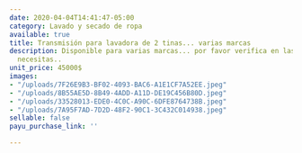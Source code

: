 ```yaml
---
date: 2020-04-04T14:41:47-05:00
category: Lavado y secado de ropa
available: true
title: Transmisión para lavadora de 2 tinas... varias marcas
description: Disponible para varias marcas... por favor verifica en las imágenes cuál
  necesitas..
unit_price: 45000$
images:
- "/uploads/7F26E9B3-BF02-4093-BAC6-A1E1CF7A52EE.jpeg"
- "/uploads/8B55AE5D-8B49-4ADD-A11D-DE19C456B80D.jpeg"
- "/uploads/33528013-EDE0-4C0C-A90C-6DFE8764738B.jpeg"
- "/uploads/7A95F7AD-7D2D-48F2-90C1-3C432C014938.jpeg"
sellable: false
payu_purchase_link: ''

---
```

